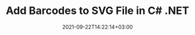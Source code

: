 ---
############################# Static ############################
layout: "auto-gen"
date: 2021-09-22T14:22:14+03:00
draft: false
product_tag: total
platform_tag: net

############################# Head ############################
head_title: "Add Barcodes to SVG in C# ASP.NET VB.NET"
head_description: "Add 65+ barcode images to SVG file format in C#, ASP.NET, VB.NET, .NET Core, Xamarin and Mono in your desktop, web or mobile applications."

############################# Header ############################
title: "Add Barcodes to SVG File in C# .NET"
description: "Add 1D & 2D Barcode images to SVG file format in C#, ASP.NET, VB.NET, WPF, WinForms & .NET Core applications. Programmatically integrate 65+ popular barcode symbologies including QR Code, PDF 417, GS1 DataBar, Data Matrix, ISBN, MSI, Postal, UPCA, Aztec etc in your documents with the capabilities to control the barcode size and formatting settings by adding a few line of code."

############################# SubMenu ############################
submenu:
    enable: false

############################# About ############################
about:
    enable: false
    title: "About GroupDocs.Total for .NET"
    content: |
        GroupDocs.Total for .NET is a suite of document manipulation APIs to perform powerful documents manipulation & automation features within your desktop solutions and web apps without requiring any other commercial application. It enables developers to add the functionalities (view, edit, annotate, convert, compare, e-sign, assemble, search, parse, merge, redact and classify) within PDF, Microsoft Office Word, Excel, PowerPoint, OneNote, Visio, Outlook, HTML, images, graphics, diagrams and 90+ other popular document formats.

        GroupDocs.Total APIs are well supported on all major operating systems and platforms including .NET Framework, .NET Standard, .NET Core, Mono and Xamarin.

############################# Steps ############################
steps:
    enable: true
    title_left: ".NET Code to Add Barcodes to SVG"
    content_left: |
        [Conholdate.Total for .NET](https://products.conholdate.com/total/net/) makes it easy for .NET developers to generate a customized barcode image based on provided text, and dynamically add it to the SVG document by implementing a few easy steps.

        *   Create a Word document object with Aspose.Words
        *   Instantiate **BarcodeGenerator** to set the barcode text & type
        *   Instantiate **DocumentBuilder** to create document object
        *   Insert the barcode image into document
        *   Save the Word document
        
    title_right: "System Requirements"
    content_right: |
        The following piece of code requires `Aspose.Words` & `Aspose.BarCode` namespaces. You can get the respective files from the [downloads](https://downloads.conholdate.com/total/net) or fetch the whole package from [NuGet](https://www.nuget.org/packages/Conholdate.Total/).

        Insert barcodes to a SVG file on different operating systems such as Windows, Linux or macOS while using platforms such as Windows Azure, Mono and Xamarin.
        
    code: |
        ```cs {linenos=false}
        // Create a Word document object with Aspose.Words
        Document doc = new Document();
        
        // Instantiate linear barcode object, Set the Code text and symbology type for the barcode
        BarcodeGenerator generator = new BarcodeGenerator(EncodeTypes.Code39Standard, "1234567");

        // Create builder for document object
        DocumentBuilder builder = new DocumentBuilder(doc);

        // Insert the barCode image into the document
        builder.InsertImage(generator.GenerateBarCodeImage());

        // Save the Word document
        doc.Save("output.svg");
        ```
        
############################# Demos ############################
demos:
    enable: false
    title: "Free Document Automation Apps"
    content: |
        Offline [GroupDocs.Total Apps](https://products.groupdocs.app/total) to view, convert, annotate, compare, sign, assemble, parse, classify, redact and search documents.  
        The live demo has the following benefits
        
############################# About Formats ############################
about_formats:
    enable: true
    format:
        # format loop
        - icon: "far fa-file-image-o"
          title: " About SVG File Format"
          content: |
            An SVG file is a Scalar Vector Graphics file that uses XML based text format for describing the appearance of an image. The word Scalable refers to the fact that the SVG can be scaled to different sizes without losing any quality. Text-based description of such files makes them independent of resolution. It is one of the most used formats for building a website and print graphics in order to achieve scalability. The format can only be used for two-dimensional graphics though. SVG files can be viewed/opened in almost all modern browsers including Chrome, Internet Explorer, Firefox, and Safari.

          link: "https://docs.fileformat.com/page-description-language/svg/"

############################# More Formats ############################
more_formats:
    enable: true
    title: "Insert barcodes to Other Documents"
    format: 
        # format loop
        - name: "Add Barcode to PDF"
          link: "https://products.conholdate.com/total/net/barcode/pdf/"
          description: "Adobe Portable Document Format"

        # format loop
        - name: "Add Barcode to Word"
          link: "https://products.conholdate.com/total/net/barcode/word/"
          description: "Microsoft Word Document"

        # format loop
        - name: "Add Barcode to Excel"
          link: "https://products.conholdate.com/total/net/barcode/excel/"
          description: "Microsoft Excel Worksheet"

        # format loop
        - name: "Add Barcode to DOC"
          link: "https://products.conholdate.com/total/net/barcode/doc/"
          description: "Microsoft Word 97 – 2007 Document"

        # format loop
        - name: "Add Barcode to DOT"
          link: "https://products.conholdate.com/total/net/barcode/dot/"
          description: "Microsoft Word 97 – 2007 Template"

        # format loop
        - name: "Add Barcode to DOCX"
          link: "https://products.conholdate.com/total/net/barcode/docx/"
          description: "Microsoft Word Document"

        # format loop
        - name: "Add Barcode to DOCM"
          link: "https://products.conholdate.com/total/net/barcode/docm/"
          description: "XML Macro-Enabled Document"

        # format loop
        - name: "Add Barcode to DOTX"
          link: "https://products.conholdate.com/total/net/barcode/dotx/"
          description: "Microsoft Word Template"

        # format loop
        - name: "Add Barcode to DOTM"
          link: "https://products.conholdate.com/total/net/barcode/dotm/"
          description: "XML Macro-Enabled Template"

        # format loop
        - name: "Add Barcode to ODT"
          link: "https://products.conholdate.com/total/net/barcode/odt/"
          description: "OpenDocument Text File"

        # format loop
        - name: "Add Barcode to OTT"
          link: "https://products.conholdate.com/total/net/barcode/ott/"
          description: "OpenDocument Text Template"

        # format loop
        - name: "Add Barcode to XLS"
          link: "https://products.conholdate.com/total/net/barcode/xls/"
          description: "Microsoft Excel 95-2003 Worksheet"

        # format loop
        - name: "Add Barcode to XLSX"
          link: "https://products.conholdate.com/total/net/barcode/xlsx/"
          description: "Microsoft Excel Worksheet"

        # format loop
        - name: "Add Barcode to XLSB"
          link: "https://products.conholdate.com/total/net/barcode/xlsb/"
          description: "Excel Binary Workbook"

        # format loop
        - name: "Add Barcode to XLSM"
          link: "https://products.conholdate.com/total/net/barcode/xlsm/"
          description: "Excel Macro-Enabled Workbook"

        # format loop
        - name: "Add Barcode to XLTM"
          link: "https://products.conholdate.com/total/net/barcode/xltm/"
          description: "Excel Macro-Enabled Template"

        # format loop
        - name: "Add Barcode to XLT"
          link: "https://products.conholdate.com/total/net/barcode/xlt/"
          description: "Microsoft Excel 97-2003 Template"

        # format loop
        - name: "Add Barcode to XLTX"
          link: "https://products.conholdate.com/total/net/barcode/xltx/"
          description: "Excel Open XML Spreadsheet Template"

        # format loop
        - name: "Add Barcode to CSV"
          link: "https://products.conholdate.com/total/net/barcode/csv/"
          description: "Comma Separated Values File"

        # format loop
        - name: "Add Barcode to TSV"
          link: "https://products.conholdate.com/total/net/barcode/tsv/"
          description: "Tab-separated Values File"

        # format loop
        - name: "Add Barcode to ODS"
          link: "https://products.conholdate.com/total/net/barcode/ods/"
          description: "OpenDocument Spreadsheet"

        # format loop
        - name: "Add Barcode to HTML"
          link: "https://products.conholdate.com/total/net/barcode/html/"
          description: "HyperText Markup Language"

        # format loop
        - name: "Add Barcode to MOBI"
          link: "https://products.conholdate.com/total/net/barcode/mobi/"
          description: "Mobipocket e-book format"

        # format loop
        - name: "Add Barcode to EPUB"
          link: "https://products.conholdate.com/total/net/barcode/epub/"
          description: "Digital E-Book File Format"

        # format loop
        - name: "Add Barcode to TIFF"
          link: "https://products.conholdate.com/total/net/barcode/tiff/"
          description: "Tagged Image File Format"

        # format loop
        - name: "Add Barcode to JPEG"
          link: "https://products.conholdate.com/total/net/barcode/jpeg/"
          description: "Joint Photographic Experts Group"

        # format loop
        - name: "Add Barcode to PNG"
          link: "https://products.conholdate.com/total/net/barcode/png/"
          description: "Portable Network Graphics"

        # format loop
        - name: "Add Barcode to BMP"
          link: "https://products.conholdate.com/total/net/barcode/bmp/"
          description: "Bitmap Picture"

        # format loop
        - name: "Add Barcode to SVG"
          link: "https://products.conholdate.com/total/net/barcode/svg/"
          description: "Scalable Vector Graphics Format"

        # format loop
        - name: "Add Barcode to GIF"
          link: "https://products.conholdate.com/total/net/barcode/gif/"
          description: "Graphics Interchange Format"

        # format loop
        - name: "Add Barcode to EMF"
          link: "https://products.conholdate.com/total/net/barcode/emf/"
          description: "Windows Enhanced Metafile"

        # format loop
        - name: "Add Barcode to PCL"
          link: "https://products.conholdate.com/total/net/barcode/pcl/"
          description: "Printer Control Language"

############################# Back to top ###############################
back_to_top:
  enable: true
---
